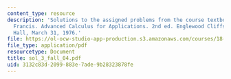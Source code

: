 ```yaml
---
content_type: resource
description: 'Solutions to the assigned problems from the course textbook: Hildebrand,
  Francis. Advanced Calculus for Applications. 2nd ed. Englewood Cliffs: Prentice
  Hall, March 31, 1976.'
file: https://ol-ocw-studio-app-production.s3.amazonaws.com/courses/18-075-advanced-calculus-for-engineers-fall-2004/3132c83d2099883e7ade9b28323878fe_sol_3_fall_04.pdf
file_type: application/pdf
resourcetype: Document
title: sol_3_fall_04.pdf
uid: 3132c83d-2099-883e-7ade-9b28323878fe
---
```

